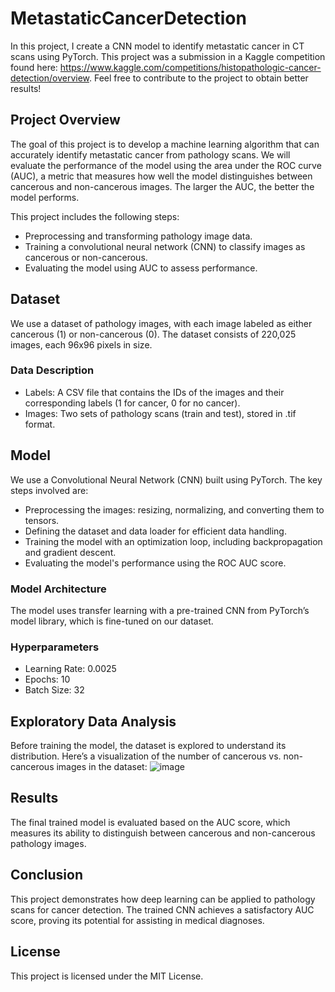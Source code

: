 # MetastaticCancerDetection
In this project, I create a CNN model to identify metastatic cancer in CT scans using PyTorch. This project was a submission in a Kaggle competition found here:  https://www.kaggle.com/competitions/histopathologic-cancer-detection/overview. Feel free to contribute to the project to obtain better results!

## Project Overview
The goal of this project is to develop a machine learning algorithm that can accurately identify metastatic cancer from pathology scans. We will evaluate the performance of the model using the area under the ROC curve (AUC), a metric that measures how well the model distinguishes between cancerous and non-cancerous images. The larger the AUC, the better the model performs.

This project includes the following steps:

- Preprocessing and transforming pathology image data.
- Training a convolutional neural network (CNN) to classify images as cancerous or non-cancerous.
- Evaluating the model using AUC to assess performance.
## Dataset
We use a dataset of pathology images, with each image labeled as either cancerous (1) or non-cancerous (0). The dataset consists of 220,025 images, each 96x96 pixels in size.

### Data Description
- Labels: A CSV file that contains the IDs of the images and their corresponding labels (1 for cancer, 0 for no cancer).
- Images: Two sets of pathology scans (train and test), stored in .tif format.
## Model
We use a Convolutional Neural Network (CNN) built using PyTorch. The key steps involved are:

- Preprocessing the images: resizing, normalizing, and converting them to tensors.
- Defining the dataset and data loader for efficient data handling.
- Training the model with an optimization loop, including backpropagation and gradient descent.
- Evaluating the model's performance using the ROC AUC score.
### Model Architecture
The model uses transfer learning with a pre-trained CNN from PyTorch’s model library, which is fine-tuned on our dataset.

### Hyperparameters
- Learning Rate: 0.0025
- Epochs: 10
- Batch Size: 32

## Exploratory Data Analysis
Before training the model, the dataset is explored to understand its distribution. Here’s a visualization of the number of cancerous vs. non-cancerous images in the dataset:
![image](https://github.com/user-attachments/assets/6ac17b94-48cd-4faa-9141-8d349e8ab7cc)

## Results
The final trained model is evaluated based on the AUC score, which measures its ability to distinguish between cancerous and non-cancerous pathology images.

## Conclusion
This project demonstrates how deep learning can be applied to pathology scans for cancer detection. The trained CNN achieves a satisfactory AUC score, proving its potential for assisting in medical diagnoses.

## License
This project is licensed under the MIT License.
